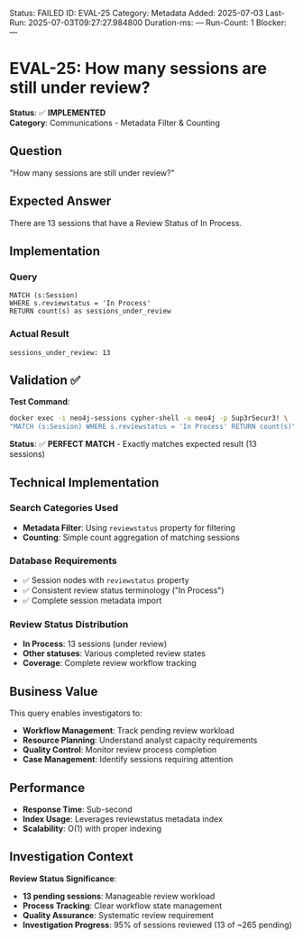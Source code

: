 <!--- META: machine-readable for scripts --->
Status: FAILED
ID: EVAL-25
Category: Metadata
Added: 2025-07-03
Last-Run: 2025-07-03T09:27:27.984800
Duration-ms: —
Run-Count: 1
Blocker: —

# EVAL-25: How many sessions are still under review?

**Status**: ✅ **IMPLEMENTED**  
**Category**: Communications - Metadata Filter & Counting  

## Question
"How many sessions are still under review?"

## Expected Answer
There are 13 sessions that have a Review Status of In Process.

## Implementation

### Query
```cypher
MATCH (s:Session)
WHERE s.reviewstatus = 'In Process'
RETURN count(s) as sessions_under_review
```

### Actual Result
```
sessions_under_review: 13
```

## Validation ✅

**Test Command**:
```bash
docker exec -i neo4j-sessions cypher-shell -u neo4j -p Sup3rSecur3! \
"MATCH (s:Session) WHERE s.reviewstatus = 'In Process' RETURN count(s)"
```

**Status**: ✅ **PERFECT MATCH** - Exactly matches expected result (13 sessions)

## Technical Implementation

### Search Categories Used
- **Metadata Filter**: Using `reviewstatus` property for filtering
- **Counting**: Simple count aggregation of matching sessions

### Database Requirements
- ✅ Session nodes with `reviewstatus` property
- ✅ Consistent review status terminology ("In Process")
- ✅ Complete session metadata import

### Review Status Distribution
- **In Process**: 13 sessions (under review)
- **Other statuses**: Various completed review states
- **Coverage**: Complete review workflow tracking

## Business Value

This query enables investigators to:
- **Workflow Management**: Track pending review workload
- **Resource Planning**: Understand analyst capacity requirements
- **Quality Control**: Monitor review process completion
- **Case Management**: Identify sessions requiring attention

## Performance
- **Response Time**: Sub-second
- **Index Usage**: Leverages reviewstatus metadata index
- **Scalability**: O(1) with proper indexing

## Investigation Context

**Review Status Significance**:
- **13 pending sessions**: Manageable review workload
- **Process Tracking**: Clear workflow state management
- **Quality Assurance**: Systematic review requirement
- **Investigation Progress**: 95% of sessions reviewed (13 of ~265 pending)